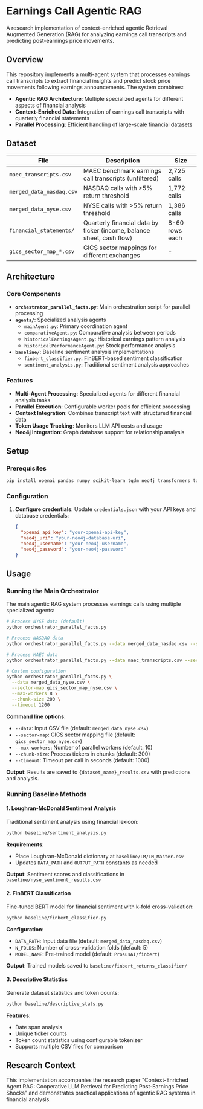 # Earnings Call Agentic RAG

A research implementation of context-enriched agentic Retrieval Augmented Generation (RAG) for analyzing earnings call transcripts and predicting post-earnings price movements.

## Overview

This repository implements a multi-agent system that processes earnings call transcripts to extract financial insights and predict stock price movements following earnings announcements. The system combines:

- **Agentic RAG Architecture**: Multiple specialized agents for different aspects of financial analysis
- **Context-Enriched Data**: Integration of earnings call transcripts with quarterly financial statements
- **Parallel Processing**: Efficient handling of large-scale financial datasets

## Dataset

| File | Description | Size |
|------|-------------|------|
| `maec_transcripts.csv` | MAEC benchmark earnings call transcripts (unfiltered) | 2,725 calls |
| `merged_data_nasdaq.csv` | NASDAQ calls with >5% return threshold | 1,772 calls |
| `merged_data_nyse.csv` | NYSE calls with >5% return threshold | 1,386 calls |
| `financial_statements/` | Quarterly financial data by ticker (income, balance sheet, cash flow) | 8-60 rows each |
| `gics_sector_map_*.csv` | GICS sector mappings for different exchanges | - |

## Architecture

### Core Components

- **`orchestrator_parallel_facts.py`**: Main orchestration script for parallel processing
- **`agents/`**: Specialized analysis agents
  - `mainAgent.py`: Primary coordination agent
  - `comparativeAgent.py`: Comparative analysis between periods
  - `historicalEarningsAgent.py`: Historical earnings pattern analysis
  - `historicalPerformanceAgent.py`: Stock performance analysis
- **`baseline/`**: Baseline sentiment analysis implementations
  - `finbert_classifier.py`: FinBERT-based sentiment classification
  - `sentiment_analysis.py`: Traditional sentiment analysis approaches

### Features

- **Multi-Agent Processing**: Specialized agents for different financial analysis tasks
- **Parallel Execution**: Configurable worker pools for efficient processing
- **Context Integration**: Combines transcript text with structured financial data
- **Token Usage Tracking**: Monitors LLM API costs and usage
- **Neo4j Integration**: Graph database support for relationship analysis

## Setup

### Prerequisites

```bash
pip install openai pandas numpy scikit-learn tqdm neo4j transformers torch accelerate
```

### Configuration

1. **Configure credentials**: Update `credentials.json` with your API keys and database credentials:
   ```json
   {
     "openai_api_key": "your-openai-api-key",
     "neo4j_uri": "your-neo4j-database-uri",
     "neo4j_username": "your-neo4j-username", 
     "neo4j_password": "your-neo4j-password"
   }
   ```

## Usage

### Running the Main Orchestrator

The main agentic RAG system processes earnings calls using multiple specialized agents:

```bash
# Process NYSE data (default)
python orchestrator_parallel_facts.py

# Process NASDAQ data
python orchestrator_parallel_facts.py --data merged_data_nasdaq.csv --sector-map gics_sector_map_nasdaq.csv

# Process MAEC data
python orchestrator_parallel_facts.py --data maec_transcripts.csv --sector-map gics_sector_map_maec.csv

# Custom configuration
python orchestrator_parallel_facts.py \
  --data merged_data_nyse.csv \
  --sector-map gics_sector_map_nyse.csv \
  --max-workers 8 \
  --chunk-size 200 \
  --timeout 1200
```

**Command line options**:
- `--data`: Input CSV file (default: `merged_data_nyse.csv`)
- `--sector-map`: GICS sector mapping file (default: `gics_sector_map_nyse.csv`)
- `--max-workers`: Number of parallel workers (default: 10)
- `--chunk-size`: Process tickers in chunks (default: 300)
- `--timeout`: Timeout per call in seconds (default: 1000)

**Output**: Results are saved to `{dataset_name}_results.csv` with predictions and analysis.

### Running Baseline Methods

#### 1. Loughran-McDonald Sentiment Analysis

Traditional sentiment analysis using financial lexicon:

```bash
python baseline/sentiment_analysis.py
```

**Requirements**: 
- Place Loughran-McDonald dictionary at `baseline/LM/LM_Master.csv`
- Updates `DATA_PATH` and `OUTPUT_PATH` constants as needed

**Output**: Sentiment scores and classifications in `baseline/nyse_sentiment_results.csv`

#### 2. FinBERT Classification

Fine-tuned BERT model for financial sentiment with k-fold cross-validation:

```bash
python baseline/finbert_classifier.py
```

**Configuration**:
- `DATA_PATH`: Input data file (default: `merged_data_nasdaq.csv`)
- `N_FOLDS`: Number of cross-validation folds (default: 5)
- `MODEL_NAME`: Pre-trained model (default: `ProsusAI/finbert`)

**Output**: Trained models saved to `baseline/finbert_returns_classifier/`

#### 3. Descriptive Statistics

Generate dataset statistics and token counts:

```bash
python baseline/descriptive_stats.py
```

**Features**:
- Date span analysis
- Unique ticker counts  
- Token count statistics using configurable tokenizer
- Supports multiple CSV files for comparison

## Research Context

This implementation accompanies the research paper "Context-Enriched Agent RAG: Cooperative LLM Retrieval for Predicting Post-Earnings Price Shocks" and demonstrates practical applications of agentic RAG systems in financial analysis.